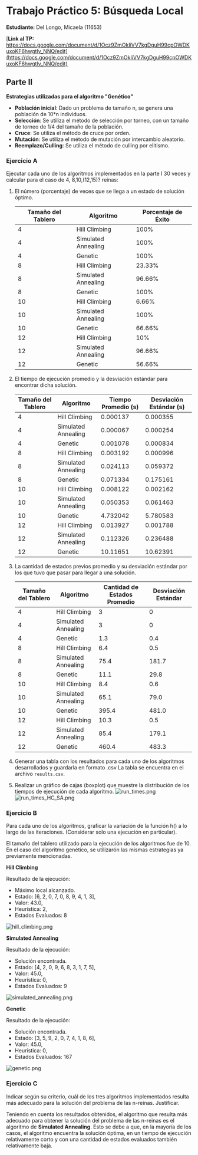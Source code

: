 # Trabajo Práctico 5: Búsqueda Local
**Estudiante:** Del Longo, Micaela (11653)

[**Link al TP:** https://docs.google.com/document/d/1Ocz9ZmOkIiVV7kgDguH99cpOWDKuxoKF6hwgtIv_NNQ/edit](https://docs.google.com/document/d/1Ocz9ZmOkIiVV7kgDguH99cpOWDKuxoKF6hwgtIv_NNQ/edit)

## Parte II
**Estrategias utilizadas para el algoritmo "Genético"**
- **Población inicial**: Dado un problema de tamaño n, se genera una población de 10*n individuos.
- **Selección**: Se utiliza el método de selección por torneo, con un tamaño de torneo de 1/4 del tamaño de la población.
- **Cruce**: Se utiliza el método de cruce por orden.
- **Mutación**: Se utiliza el método de mutación por intercambio aleatorio.
- **Reemplazo/Culling**: Se utiliza el método de culling por elitismo.

### Ejercicio A
Ejecutar cada uno de los algoritmos implementados en la parte I 30 veces y calcular para el caso de 4, 8,10,(12,15)? 
reinas:

1. El número (porcentaje) de veces que se llega a un estado de solución óptimo.

    | Tamaño del Tablero | Algoritmo           | Porcentaje de Éxito |
    |--------------------|---------------------|---------------------|
    | 4                  | Hill Climbing       | 100%                |
    | 4                  | Simulated Annealing | 100%                |
    | 4                  | Genetic             | 100%                |
    | 8                  | Hill Climbing       | 23.33%              |
    | 8                  | Simulated Annealing | 96.66%              |
    | 8                  | Genetic             | 100%                |
    | 10                 | Hill Climbing       | 6.66%               |
    | 10                 | Simulated Annealing | 100%                |
    | 10                 | Genetic             | 66.66%              |
    | 12                 | Hill Climbing       | 10%                 |
    | 12                 | Simulated Annealing | 96.66%              |
    | 12                 | Genetic             | 56.66%              |

2. El tiempo de ejecución promedio y la desviación estándar para encontrar dicha solución.

    | Tamaño del Tablero | Algoritmo           | Tiempo Promedio (s) | Desviación Estándar (s) |
    |--------------------|---------------------|---------------------|-------------------------|
    | 4                  | Hill Climbing       | 0.000137            | 0.000355                |
    | 4                  | Simulated Annealing | 0.000067            | 0.000254                |
    | 4                  | Genetic             | 0.001078            | 0.000834                |
    | 8                  | Hill Climbing       | 0.003192            | 0.000996                |
    | 8                  | Simulated Annealing | 0.024113            | 0.059372                |
    | 8                  | Genetic             | 0.071334            | 0.175161                |
    | 10                 | Hill Climbing       | 0.008122            | 0.002162                |
    | 10                 | Simulated Annealing | 0.050353            | 0.061463                |
    | 10                 | Genetic             | 4.732042            | 5.780583                |
    | 12                 | Hill Climbing       | 0.013927            | 0.001788                |
    | 12                 | Simulated Annealing | 0.112326            | 0.236488                |
    | 12                 | Genetic             | 10.11651            | 10.62391                |

3. La cantidad de estados previos promedio y su desviación estándar por los que tuvo que pasar para llegar a una 
solución.

    | Tamaño del Tablero | Algoritmo           | Cantidad de Estados Promedio | Desviación Estándar |
    |--------------------|---------------------|------------------------------|---------------------|
    | 4                  | Hill Climbing       | 3                            | 0                   |
    | 4                  | Simulated Annealing | 3                            | 0                   |
    | 4                  | Genetic             | 1.3                          | 0.4                 |
    | 8                  | Hill Climbing       | 6.4                          | 0.5                 |
    | 8                  | Simulated Annealing | 75.4                         | 181.7               |
    | 8                  | Genetic             | 11.1                         | 29.8                |
    | 10                 | Hill Climbing       | 8.4                          | 0.6                 |
    | 10                 | Simulated Annealing | 65.1                         | 79.0                |
    | 10                 | Genetic             | 395.4                        | 481.0               |
    | 12                 | Hill Climbing       | 10.3                         | 0.5                 |
    | 12                 | Simulated Annealing | 85.4                         | 179.1               |
    | 12                 | Genetic             | 460.4                        | 483.3               |

4. Generar una tabla con los resultados para cada uno de los algoritmos desarrollados y guardarla en formato .csv
    La tabla se encuentra en el archivo `results.csv`.
5. Realizar un gráfico de cajas (boxplot) que muestre la distribución de los tiempos de ejecución de cada algoritmo.
    ![run_times.png](pics/run_times.png)
    ![run_times_HC_SA.png](pics/run_times_HC_SA.png)

### Ejercicio B
Para cada uno de los algoritmos, graficar la variación de la función h() a lo largo de las iteraciones. (Considerar 
solo una ejecución en particular).

El tamaño del tablero utilizado para la ejecución de los algoritmos fue de 10. En el caso del algoritmo genético, se
utilizarón las mismas estrategias ya previamente mencionadas.

**Hill Climbing**

Resultado de la ejecución:
- Máximo local alcanzado.
- Estado: [6, 2, 0, 7, 0, 8, 9, 4, 1, 3],
- Valor: 43.0,
- Heurística: 2,
- Estados Evaluados: 8

![hill_climbing.png](pics/hill_climbing.png)

**Simulated Annealing**

Resultado de la ejecución:
- Solución encontrada.
- Estado: [4, 2, 0, 9, 6, 8, 3, 1, 7, 5],
- Valor: 45.0,
- Heurística: 0,
- Estados Evaluados: 9

![simulated_annealing.png](pics/simulated_annealing.png)

**Genetic**

Resultado de la ejecución:
- Solución encontrada.
- Estado: [3, 5, 9, 2, 0, 7, 4, 1, 8, 6],
- Valor: 45.0,
- Heurística: 0,
- Estados Evaluados: 167

![genetic.png](pics/genetic.png)

### Ejercicio C
Indicar según su criterio, cuál de los tres algoritmos implementados resulta más adecuado para la solución del problema
de las n-reinas. Justificar.

Teniendo en cuenta los resultados obtenidos, el algoritmo que resulta más adecuado para obtener la solución del problema 
de las n-reinas es el algoritmo de **Simulated Annealing**. Esto se debe a que, en la mayoría de los casos, el algoritmo
encuentra la solución óptima, en un tiempo de ejecución relativamente corto y con una cantidad de estados evaluados
también relativamente baja. 
